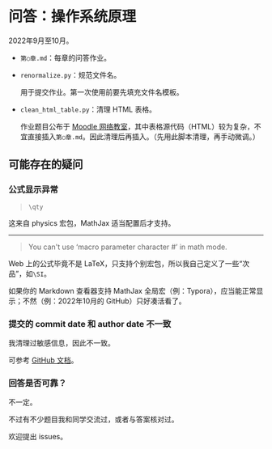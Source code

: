 # 问答：操作系统原理

2022年9月至10月。

- `第○章.md`：每章的问答作业。

- `renormalize.py`：规范文件名。

  用于提交作业。第一次使用前要先填充文件名模板。

- `clean_html_table.py`：清理 HTML 表格。

  作业题目公布于 [Moodle 网络教室](https://lexue.bit.edu.cn/course/view.php?id=11242)，其中表格源代码（HTML）较为复杂，不宜直接插入`第○章.md`。因此清理后再插入。（先用此脚本清理，再手动微调。）

## 可能存在的疑问

### 公式显示异常

> `\qty`

这来自 physics 宏包，MathJax 适当配置后才支持。

---

> You can't use ‘macro parameter character #’ in math mode.

Web 上的公式毕竟不是 LaTeX，只支持个别宏包，所以我自己定义了一些“次品”，如`\SI`。

如果你的 Markdown 查看器支持 MathJax 全局宏（例：Typora），应当能正常显示；不然（例：2022年10月的 GitHub）只好凑活看了。

### 提交的 commit date 和 author date 不一致

我清理过敏感信息，因此不一致。

可参考 [GitHub 文档](https://docs.github.com/en/account-and-profile/setting-up-and-managing-your-github-profile/managing-contribution-settings-on-your-profile/troubleshooting-commits-on-your-timeline#how-github-uses-the-git-author-date-and-commit-date)。

### 回答是否可靠？

不一定。

不过有不少题目我和同学交流过，或者与答案核对过。

欢迎提出 issues。
